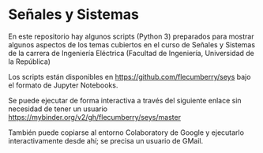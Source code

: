 # Señales y Sistemas

En este repositorio hay algunos scripts (Python 3) preparados para
mostrar algunos aspectos de los temas cubiertos en el curso de Señales
y Sistemas de la carrera de Ingeniería Eléctrica (Facultad de
Ingeniería, Universidad de la República)

Los scripts están disponibles en https://github.com/flecumberry/seys
bajo el formato de Jupyter Notebooks.

Se puede ejecutar de forma interactiva a través del siguiente enlace
sin necesidad de tener un usuario https://mybinder.org/v2/gh/flecumberry/seys/master

También puede copiarse al entorno Colaboratory de Google y ejecutarlo
interactivamente desde ahí; se precisa un usuario de GMail.
